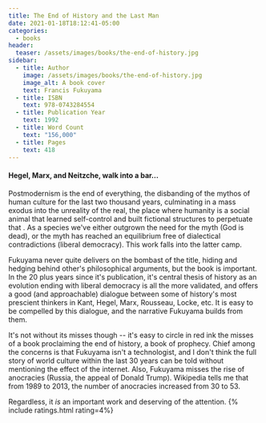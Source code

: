 ```yaml
---
title: The End of History and the Last Man
date: 2021-01-18T18:12:41-05:00
categories:
  - books
header:
  teaser: /assets/images/books/the-end-of-history.jpg
sidebar:
  - title: Author
    image: /assets/images/books/the-end-of-history.jpg
    image_alt: A book cover
    text: Francis Fukuyama
  - title: ISBN
    text: 978-0743284554
  - title: Publication Year
    text: 1992
  - title: Word Count
    text: "156,000"
  - title: Pages
    text: 418
---
```

#### Hegel, Marx, and Neitzche, walk into a bar...
Postmodernism is the end of everything, the disbanding of the mythos of human culture for the last two thousand years, culminating in a mass exodus into the unreality of the real, the place where humanity is a social animal that learned self-control and built fictional structures to perpetuate that . As a species we've either outgrown the need for the myth (God is dead), or the myth has reached an equilibrium free of dialectical contradictions (liberal democracy). This work falls into the latter camp.

Fukuyama never quite delivers on the bombast of the title, hiding and hedging behind other's philosophical arguments, but the book is important. In the 20 plus years since it's publication, it's central thesis of history as an evolution ending with liberal democracy is all the more validated, and offers a good (and approachable) dialogue between some of history's most prescient thinkers in Kant, Hegel, Marx, Rousseau, Locke, etc. It is easy to be compelled by this dialogue, and the narrative Fukuyama builds from them.

It's not without its misses though -- it's easy to circle in red ink the misses of a book proclaiming the end of history, a book of prophecy. Chief among the concerns is that Fukuyama isn't a technologist, and I don't think the full story of world culture within the last 30 years can be told without mentioning the effect of the internet. Also, Fukuyama misses the rise of anocracies (Russia, the appeal of Donald Trump). Wikipedia tells me that from 1989 to 2013, the number of anocracies increased from 30 to 53.

Regardless, it *is* an important work and deserving of the attention.
{% include ratings.html rating=4%}